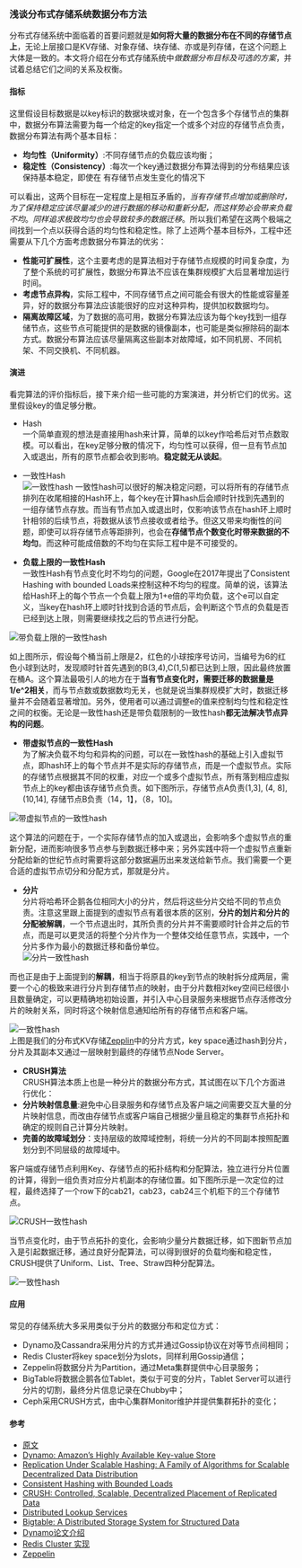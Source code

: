 ### 浅谈分布式存储系统数据分布方法  
分布式存储系统中面临着的首要问题就是**如何将大量的数据分布在不同的存储节点上**，无论上层接口是KV存储、对象存储、块存储、亦或是列存储，在这个问题上大体是一致的。本文将介绍在分布式存储系统中*做数据分布目标及可选的方案*，并试着总结它们之间的关系及权衡。  

#### 指标  
这里假设目标数据是以key标识的数据块或对象，在一个包含多个存储节点的集群中，数据分布算法需要为每一个给定的key指定一个或多个对应的存储节点负责，数据分布算法有两个基本目标：  
- **均匀性（Uniformity）**:不同存储节点的负载应该均衡；    
- **稳定性（Consistency）**:每次一个key通过数据分布算法得到的分布结果应该保持基本稳定，即使在 有存储节点发生变化的情况下  


可以看出，这两个目标在一定程度上是相互矛盾的，*当有存储节点增加或删除时，为了保持稳定应该尽量减少的进行数据的移动和重新分配，而这样势必会带来负载不均*。*同样追求极致均匀也会导致较多的数据迁移*。所以我们希望在这两个极端之间找到一个点以获得合适的均匀性和稳定性。除了上述两个基本目标外，工程中还需要从下几个方面考虑数据分布算法的优劣：  
- **性能可扩展性**，这个主要考虑的是算法相对于存储节点规模的时间复杂度，为了整个系统的可扩展性，数据分布算法不应该在集群规模扩大后显著增加运行时间。  
- **考虑节点异构**，实际工程中，不同存储节点之间可能会有很大的性能或容量差异，好的数据分布算法应该能很好的应对这种异构，提供加权数据均匀。  
- **隔离故障区域**，为了数据的高可用，数据分布算法应该为每个key找到一组存储节点，这些节点可能提供的是数据的镜像副本，也可能是类似擦除码的副本方式。数据分布算法应该尽量隔离这些副本对故障域，如不同机房、不同机架、不同交换机、不同机器。  

#### 演进  
看完算法的评价指标后，接下来介绍一些可能的方案演进，并分析它们的优劣。这里假设key的值足够分散。  

- Hash  
一个简单直观的想法是直接用hash来计算，简单的以key作哈希后对节点数取模。可以看出，在key足够分散的情况下，均匀性可以获得，但一旦有节点加入或退出，所有的原节点都会收到影响。**稳定就无从谈起**。  

- 一致性Hash  
![一致性hash](../img/scenes/distributed-hash-1.png)
一致性hash可以很好的解决稳定问题，可以将所有的存储节点排列在收尾相接的Hash环上，每个key在计算hash后会顺时针找到先遇到的一组存储节点存放。而当有节点加入或退出时，仅影响该节点在hash环上顺时针相邻的后续节点，将数据从该节点接收或者给予。但这又带来均衡性的问题，即使可以将存储节点等距排列，也会在**存储节点个数变化时带来数据的不均匀**。而这种可能成倍数的不均匀在实际工程中是不可接受的。  

- **负载上限的一致性Hash**  
一致性Hash有节点变化时不均匀的问题，Google在2017年提出了Consistent Hashing with bounded Loads来控制这种不均匀的程度。简单的说，该算法给Hash环上的每个节点一个负载上限为1+e倍的平均负载，这个e可以自定义，当key在hash环上顺时针找到合适的节点后，会判断这个节点的负载是否已经到达上限，则需要继续找之后的节点进行分配。  

![带负载上限的一致性hash](../img/scenes/distributed-hash-2.png)

如上图所示，假设每个桶当前上限是2，红色的小球按序号访问，当编号为6的红色小球到达时，发现顺时针首先遇到的B(3,4),C(1,5)都已达到上限，因此最终放置在桶A。这个算法最吸引人的地方在于**当有节点变化时，需要迁移的数据量是1/e^2相关**，而与节点数或数据数均无关，也就是说当集群规模扩大时，数据迁移量并不会随着显著增加。另外，使用者可以通过调整e的值来控制均匀性和稳定性之间的权衡。无论是一致性hash还是带负载限制的一致性hash**都无法解决节点异构的问题**。  

- **带虚拟节点的一致性Hash**  
为了解决负载不均匀和异构的问题，可以在一致性hash的基础上引入虚拟节点，即hash环上的每个节点并不是实际的存储节点，而是一个虚拟节点。实际的存储节点根据其不同的权重，对应一个或多个虚拟节点，所有落到相应虚拟节点上的key都由该存储节点负责。如下图所示，存储节点A负责(1,3], (4, 8],(10,14], 存储节点B负责（14，1】，（8，10]。  

![带虚拟节点的一致性hash](../img/scenes/distributed-hash-3.png)

这个算法的问题在于，一个实际存储节点的加入或退出，会影响多个虚拟节点的重新分配，进而影响很多节点参与到数据迁移中来；另外实践中将一个虚拟节点重新分配给新的世纪节点时需要将这部分数据遍历出来发送给新节点。我们需要一个更合适的虚拟节点切分和分配方式，那就是分片。

- **分片**  
分片将哈希环企鹅各位相同大小的分片，然后将这些分片交给不同的节点负责。注意这里跟上面提到的虚拟节点有着很本质的区别，**分片的划片和分片的分配被解耦**，一个节点退出时，其所负责的分片并不需要顺时针合并之后的节点，而是可以更灵活的将整个分片作为一个整体交给任意节点，实践中，一个分片多作为最小的数据迁移和备份单位。  
![分片一致性hash](../img/scenes/distributed-hash-4.png)  

而也正是由于上面提到的**解耦**，相当于将原县的key到节点的映射拆分成两层，需要一个心的极致来进行分片到存储节点的映射，由于分片数相对key空间已经很小且数量确定，可以更精确地初始设置，并引入中心目录服务来根据节点存活修改分片的映射关系，同时将这个映射信息通知给所有的存储节点和客户端。  

![一致性hash](../img/scenes/distributed-hash-5.png)  
上图是我们的分布式KV存储[Zepplin](https://github.com/Qihoo360/zeppelin)中的分片方式，key space通过hash到分片，分片及其副本又通过一层映射到最终的存储节点Node Server。  

- **CRUSH算法**  
CRUSH算法本质上也是一种分片的数据分布方式，其试图在以下几个方面进行优化：  
- **分片映射信息量**:避免中心目录服务和存储节点及客户端之间需要交互大量的分片映射信息，而改由存储节点或客户端自己根据少量且稳定的集群节点拓扑和确定的规则自己计算分片映射。  
- **完善的故障域划分**：支持层级的故障域控制，将统一分片的不同副本按照配置划分到不同层级的故障域中。  

客户端或存储节点利用Key、存储节点的拓扑结构和分配算法，独立进行分片位置的计算，得到一组负责对应分片机副本的存储位置。如下图所示是一次定位的过程，最终选择了一个row下的cab21，cab23，cab24三个机柜下的三个存储节点。  

![CRUSH一致性hash](../img/scenes/distributed-hash-6.png)  

当节点变化时，由于节点拓扑的变化，会影响少量分片数据迁移，如下图新节点加入是引起数据迁移，通过良好分配算法，可以得到很好的负载均衡和稳定性，CRUSH提供了Uniform、List、Tree、Straw四种分配算法。  


![一致性hash](../img/scenes/distributed-hash-7.png)  

#### 应用
常见的存储系统大多采用类似于分片的数据分布和定位方式：  
- Dynamo及Cassandra采用分片的方式并通过Gossip协议在对等节点间相同；
- Redis Cluster将key space划分为slots，同样利用Gossip通信；
- Zeppelin将数据分片为Partition，通过Meta集群提供中心目录服务；  
- BigTable将数据企鹅各位Tablet，类似于可变的分片，Tablet Server可以进行分片的切割，最终分片信息记录在Chubby中；  
- Ceph采用CRUSH方式，由中心集群Monitor维护并提供集群拓扑的变化；  

#### 参考
- [原文](https://www.jianshu.com/p/5fa447c60327)
- [Dynamo: Amazon’s Highly Available Key-value Store](https://www.allthingsdistributed.com/files/amazon-dynamo-sosp2007.pdf)
- [Replication Under Scalable Hashing: A Family of Algorithms for Scalable Decentralized Data Distribution](https://www.ssrc.ucsc.edu/Papers/honicky-ipdps04.pdf)
- [Consistent Hashing with Bounded Loads](https://www.ssrc.ucsc.edu/Papers/honicky-ipdps04.pdf)
- [CRUSH: Controlled, Scalable, Decentralized Placement of Replicated Data]()
- [Distributed Lookup Services](https://people.cs.rutgers.edu/~pxk/417/notes/23-lookup.html)
- [Bigtable: A Distributed Storage System for Structured Data](https://static.googleusercontent.com/media/research.google.com/en//archive/bigtable-osdi06.pdf)
- [Dynamo论文介绍](https://catkang.github.io/2016/05/27/dynamo.html)
- [Redis Cluster 实现](https://catkang.github.io/2016/05/08/redis-cluster-source.html)
- [Zeppelin](https://github.com/Qihoo360/zeppelin)


